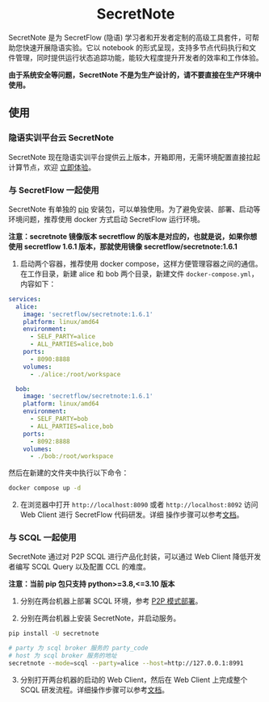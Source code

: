 <h1 align="center">
SecretNote
</h1>

SecretNote 是为 SecretFlow (隐语) 学习者和开发者定制的高级工具套件，可帮助您快速开展隐语实验。它以 notebook 的形式呈现，支持多节点代码执行和文件管理，同时提供运行状态追踪功能，能较大程度提升开发者的效率和工作体验。

**由于系统安全等问题，SecretNote 不是为生产设计的，请不要直接在生产环境中使用。**

## 使用

### 隐语实训平台云 SecretNote

SecretNote 现在隐语实训平台提供云上版本，开箱即用，无需环境配置直接拉起计算节点，欢迎 [立即体验](https://www.secret-flow.com/secretnote)。

### 与 SecretFlow 一起使用

SecretNote 有单独的 [pip](https://pypi.org/project/secretnote/) 安装包，可以单独使用。为了避免安装、部署、启动等环境问题，推荐使用 docker 方式启动 SecretFlow 运行环境。

**注意：secretnote 镜像版本 secretflow 的版本是对应的，也就是说，如果你想使用 secretflow 1.6.1 版本，那就使用镜像 secretflow/secretnote:1.6.1**

1. 启动两个容器，推荐使用 docker compose，这样方便管理容器之间的通信。在工作目录，新建 alice 和 bob 两个目录，新建文件 `docker-compose.yml`，内容如下：

```yml
services:
  alice:
    image: 'secretflow/secretnote:1.6.1'
    platform: linux/amd64
    environment:
      - SELF_PARTY=alice
      - ALL_PARTIES=alice,bob
    ports:
      - 8090:8888
    volumes:
      - ./alice:/root/workspace

  bob:
    image: 'secretflow/secretnote:1.6.1'
    platform: linux/amd64
    environment:
      - SELF_PARTY=bob
      - ALL_PARTIES=alice,bob
    ports:
      - 8092:8888
    volumes:
      - ./bob:/root/workspace
```

然后在新建的文件夹中执行以下命令：

```bash
docker compose up -d
```

2. 在浏览器中打开 `http://localhost:8090` 或者 `http://localhost:8092` 访问 Web Client 进行 SecretFlow 代码研发。详细 操作步骤可以参考[文档](./docs/guide/secretnote-sf.md)。

### 与 SCQL 一起使用

SecretNote 通过对 P2P SCQL 进行产品化封装，可以通过 Web Client 降低开发者编写 SCQL Query 以及配置 CCL 的难度。

**注意：当前 pip 包只支持 python>=3.8,<=3.10 版本**

1. 分别在两台机器上部署 SCQL 环境，参考 [P2P 模式部署](https://www.secretflow.org.cn/docs/scql/0.5.0b2/zh-Hans/topics/deployment/how-to-deploy-p2p-cluster)。

2. 分别在两台机器上安装 SecretNote，并启动服务。

```bash
pip install -U secretnote

# party 为 scql broker 服务的 party_code
# host 为 scql broker 服务的地址
secretnote --mode=scql --party=alice --host=http://127.0.0.1:8991
```

3. 分别打开两台机器的启动的 Web Client，然后在 Web Client 上完成整个 SCQL 研发流程。详细操作步骤可以参考[文档](./docs/guide/secretnote-scql.md)。
